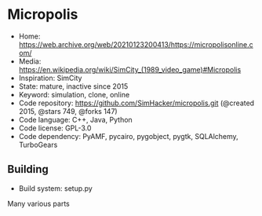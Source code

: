 # Micropolis

- Home: https://web.archive.org/web/20210123200413/https://micropolisonline.com/
- Media: https://en.wikipedia.org/wiki/SimCity_(1989_video_game)#Micropolis
- Inspiration: SimCity
- State: mature, inactive since 2015
- Keyword: simulation, clone, online
- Code repository: https://github.com/SimHacker/micropolis.git (@created 2015, @stars 749, @forks 147)
- Code language: C++, Java, Python
- Code license: GPL-3.0
- Code dependency: PyAMF, pycairo, pygobject, pygtk, SQLAlchemy, TurboGears

## Building

- Build system: setup.py

Many various parts
